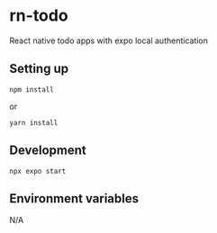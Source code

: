 # rn-todo
React native todo apps with expo local authentication


## Setting up

```
npm install
```

or

```
yarn install
```


## Development

```
npx expo start
```


## Environment variables

N/A